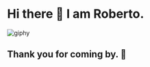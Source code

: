 
# Hi there 👋 I am Roberto.
![giphy](https://user-images.githubusercontent.com/100959760/232742710-5e17888c-dc97-4de3-a952-78da123413ec.gif)
<br>
## Thank you for coming by. :pray:


<!--
**RobSunnn/RobSunnn** is a ✨ _special_ ✨ repository because its `README.md` (this file) appears on your GitHub profile.

Here are some ideas to get you started:


- 🔭 I’m currently working on ...
- 🌱 I’m currently learning ...
- 👯 I’m looking to collaborate on ...
- 🤔 I’m looking for help with ...
- 💬 Ask me about ...
- 📫 How to reach me: ...
- 😄 Pronouns: ...
- ⚡ Fun fact: ...
-->

